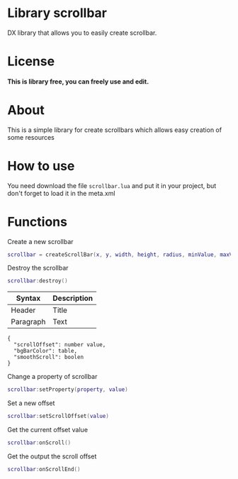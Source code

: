 # Library scrollbar
DX library that allows you to easily create scrollbar.

# License
#### This is library free, you can freely use and edit.

# About
This is a simple library for create scrollbars which allows easy creation of some resources

# How to use
You need download the file ```scrollbar.lua``` and put it in your project, but don't forget to load it in the meta.xml

# Functions
Create a new scrollbar
```lua
scrollbar = createScrollBar(x, y, width, height, radius, minValue, maxValue, postGUI)
```

Destroy the scrollbar
```lua
scrollbar:destroy()
```

| Syntax      | Description |
| ----------- | ----------- |
| Header      | Title       |
| Paragraph   | Text        |

```
{
  "scrollOffset": number value,
  "bgBarColor": table,
  "smoothScroll": boolen
}
```

Change a property of scrollbar
```lua
scrollbar:setProperty(property, value)
```

Set a new offset
```lua
scrollbar:setScrollOffset(value)
```

Get the current offset value
```lua
scrollbar:onScroll()
```

Get the output the scroll offset
```lua
scrollbar:onScrollEnd()
```
